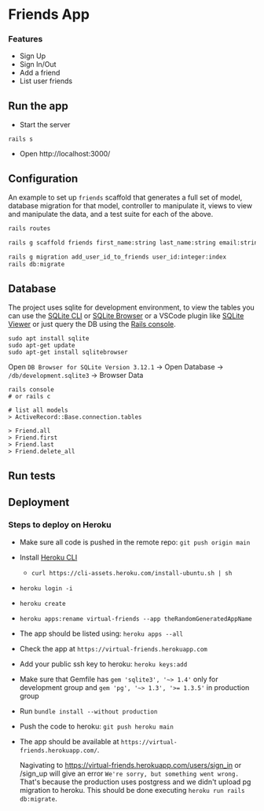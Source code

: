 # Friends App

### Features

- Sign Up
- Sign In/Out
- Add a friend
- List user friends

## Run the app

- Start the server

```
rails s
```

- Open http://localhost:3000/

## Configuration

An example to set up `friends` scaffold that generates a full set of model, database migration for that model, controller to manipulate it, views to view and manipulate the data, and a test suite for each of the above.

```bash
rails routes

rails g scaffold friends first_name:string last_name:string email:string phone:string twitter:string

rails g migration add_user_id_to_friends user_id:integer:index
rails db:migrate
```

## Database

The project uses sqlite for development environment, to view the tables you can use the [SQLite CLI](https://www.sqlite.org/cli.html) or [SQLite Browser](https://sqlitebrowser.org/) or a VSCode plugin like [SQLite Viewer](https://marketplace.visualstudio.com/items?itemName=qwtel.sqlite-viewer) or just query the DB using the [Rails console](https://guides.rubyonrails.org/command_line.html).

```
sudo apt install sqlite
sudo apt-get update
sudo apt-get install sqlitebrowser
```

Open `DB Browser for SQLite Version 3.12.1` -> Open Database -> `/db/development.sqlite3` -> Browser Data

```
rails console
# or rails c

# list all models
> ActiveRecord::Base.connection.tables

> Friend.all
> Friend.first
> Friend.last
> Friend.delete_all
```

## Run tests

## Deployment

### Steps to deploy on Heroku

- Make sure all code is pushed in the remote repo: `git push origin main`

- Install [Heroku CLI](https://devcenter.heroku.com/articles/heroku-cli)
    - `curl https://cli-assets.heroku.com/install-ubuntu.sh | sh`

- `heroku login -i`

- `heroku create`

- `heroku apps:rename virtual-friends --app theRandomGeneratedAppName`

- The app should be listed using: `heroku apps --all`

- Check the app at `https://virtual-friends.herokuapp.com`

- Add your public ssh key to heroku: `heroku keys:add`

- Make sure that Gemfile has `gem 'sqlite3', '~> 1.4'` only for development group and `gem 'pg', '~> 1.3', '>= 1.3.5'` in production group

- Run `bundle install --without production`

- Push the code to heroku: `git push heroku main`

- The app should be available at `https://virtual-friends.herokuapp.com/`.

    Nagivating to https://virtual-friends.herokuapp.com/users/sign_in or /sign_up will give an error `We're sorry, but something went wrong.` That's because the production uses postgress and we didn't upload pg migration to heroku.
    This should be done executing `heroku run rails db:migrate`.